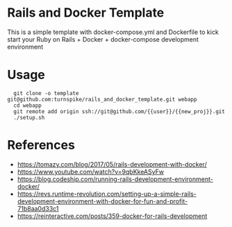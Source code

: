 # Rails and Docker Template

This is a simple template with docker-compose.yml and Dockerfile to kick start your Ruby on Rails + Docker + docker-compose development environment

# Usage
```shell
  git clone -o template git@github.com:turnspike/rails_and_docker_template.git webapp
  cd webapp
  git remote add origin ssh://git@github.com/{{user}}/{{new_proj}}.git
  ./setup.sh
```

# References
  * https://tomazy.com/blog/2017/05/rails-development-with-docker/
  * https://www.youtube.com/watch?v=9qbKkeASyFw
  * https://blog.codeship.com/running-rails-development-environment-docker/
  * https://revs.runtime-revolution.com/setting-up-a-simple-rails-development-environment-with-docker-for-fun-and-profit-71b8aa0d33c1
  * https://reinteractive.com/posts/359-docker-for-rails-development
